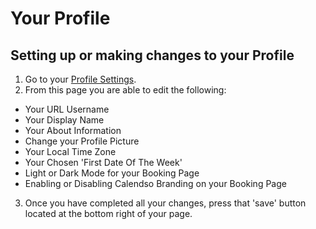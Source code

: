 # Your Profile

## Setting up or making changes to your Profile

1. Go to your [Profile Settings](https://app.cal.com/settings/profile).
2. From this page you are able to edit the following:
- Your URL Username
- Your Display Name
- Your About Information
- Change your Profile Picture
- Your Local Time Zone
- Your Chosen 'First Date Of The Week'
- Light or Dark Mode for your Booking Page
- Enabling or Disabling Calendso Branding on your Booking Page

3. Once you have completed all your changes, press that 'save' button located at the bottom right of your page.
